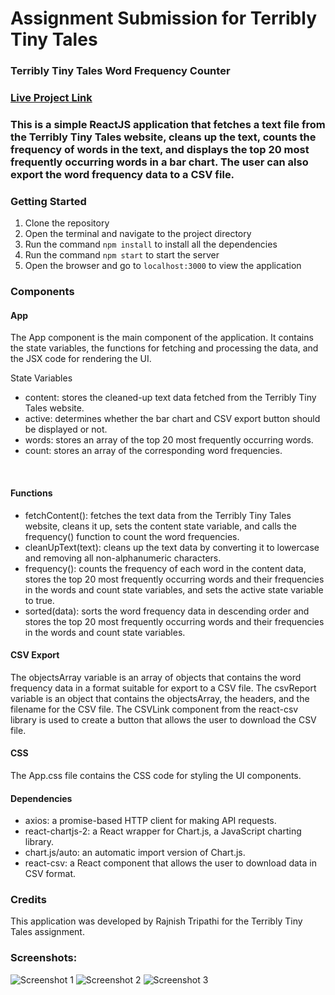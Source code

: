 # Assignment Submission for Terribly Tiny Tales

### Terribly Tiny Tales Word Frequency Counter

### [Live Project Link](https://terribly-tiny-tales-assignment-bice.vercel.app/)

### This is a simple ReactJS application that fetches a text file from the Terribly Tiny Tales website, cleans up the text, counts the frequency of words in the text, and displays the top 20 most frequently occurring words in a bar chart. The user can also export the word frequency data to a CSV file.

### Getting Started
1. Clone the repository
2. Open the terminal and navigate to the project directory
3. Run the command `npm install` to install all the dependencies
4. Run the command `npm start` to start the server
5. Open the browser and go to `localhost:3000` to view the application

### Components

#### App
The App component is the main component of the application. It contains the state variables, the functions for fetching and processing the data, and the JSX code for rendering the UI.

State Variables
- content: stores the cleaned-up text data fetched from the Terribly Tiny Tales website.
- active: determines whether the bar chart and CSV export button should be displayed or not.
- words: stores an array of the top 20 most frequently occurring words.
- count: stores an array of the corresponding word frequencies.
<br>

#### Functions
+ fetchContent(): fetches the text data from the Terribly Tiny Tales website, cleans it up, sets the content state variable, and calls the frequency() function to count the word frequencies.
+ cleanUpText(text): cleans up the text data by converting it to lowercase and removing all non-alphanumeric characters.
+ frequency(): counts the frequency of each word in the content data, stores the top 20 most frequently occurring words and their frequencies in the words and count state variables, and sets the active state variable to true.
+ sorted(data): sorts the word frequency data in descending order and stores the top 20 most frequently occurring words and their frequencies in the words and count state variables.

#### CSV Export
The objectsArray variable is an array of objects that contains the word frequency data in a format suitable for export to a CSV file. The csvReport variable is an object that contains the objectsArray, the headers, and the filename for the CSV file. The CSVLink component from the react-csv library is used to create a button that allows the user to download the CSV file.

#### CSS
The App.css file contains the CSS code for styling the UI components.

#### Dependencies
+ axios: a promise-based HTTP client for making API requests.
+ react-chartjs-2: a React wrapper for Chart.js, a JavaScript charting library.
+ chart.js/auto: an automatic import version of Chart.js.
+ react-csv: a React component that allows the user to download data in CSV format.

### Credits
This application was developed by Rajnish Tripathi for the Terribly Tiny Tales assignment.

### Screenshots:
![Screenshot 1](https://github.com/rajnishtripathi2001/terribly-tiny-tales-assignment/assets/82767514/ff62c15f-0fb1-4f01-8d03-97dfcb9de799)
![Screenshot 2](https://github.com/rajnishtripathi2001/terribly-tiny-tales-assignment/assets/82767514/12c46adf-b6ac-4389-b888-3169915cb128)
![Screenshot 3](https://github.com/rajnishtripathi2001/terribly-tiny-tales-assignment/assets/82767514/586d4c48-62f7-44c1-933e-ef869f09431d)
